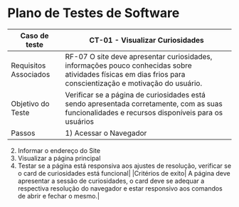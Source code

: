 # Plano de Testes de Software

|Caso de teste| CT-01 - Visualizar Curiosidades | 
|---------------------|--------------------------------------------------|
|Requisitos Associados| RF-07 O site deve apresentar curiosidades, informações pouco conhecidas sobre atividades físicas em dias frios para conscientização e motivação do usuário.| 
|Objetivo do Teste| Verificar se a página de curiosidades está sendo apresentada corretamente, com as suas funcionalidades e recursos disponíveis para os usuários |
|Passos| 1) Acessar o Navegador
2) Informar o endereço do Site
3) Visualizar a página principal
4) Testar se a página está responsiva aos ajustes de resolução, verificar se o card de curiosidades está funcional|
|Critérios de exito| A página deve apresentar a sessão de curiosidades, o card deve se adequar a respectiva resolução do navegador e estar responsivo aos comandos de abrir e fechar o mesmo.|
